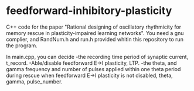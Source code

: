 # feedforward-inhibitory-plasticity
C++ code for the paper "Rational designing of oscillatory rhythmicity for memory rescue in plasticity-impaired learning networks". You need a gnu complier, and RandNum.h and run.h provided whitin this repository to run the program.

In main.cpp, you can decide 
    -the recording time period of synaptic current, t_record. 
    -Able/disable feedforward E->I plasticity, LTP.
    -the theta, and gamma frequency and number of pulses applied within one theta period during rescue when feedforward E->I plasticity is not disabled, theta, gamma,                  pulse_number.  

